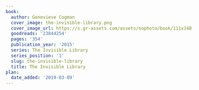 ```yaml
---
book:
  author: Genevieve Cogman
  cover_image: the-invisible-library.png
  cover_image_url: https://s.gr-assets.com/assets/nophoto/book/111x148-bcc042a9c91a29c1d680899eff700a03.png
  goodreads: '23844254'
  pages: '354'
  publication_year: '2015'
  series: The Invisible Library
  series_position: '1'
  slug: the-invisible-library
  title: The Invisible Library
plan:
  date_added: '2019-03-09'
---
```

